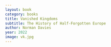 ```yaml
---
layout: book
category: books
title: Vanished Kingdoms
subtitle: The History of Half-Forgotten Europe
author: Norman Davies
year: 2022
image: vk.jpg
---
```

